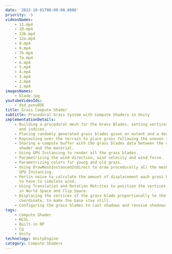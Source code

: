 ```yaml
---
date: '2022-10-01T00:00:00.0000'
priority: -5
videosNames:
    - 11.mp4
    - 10.mp4
    - 12b.mp4
    - 12a.mp4
    - 9.mp4
    - 8.mp4
    - 7b.mp4
    - 7a.mp4
    - 6.mp4
    - 5.mp4
    - 4.mp4
    - 3.mp4
    - 2.mp4
    - 1.mp4
imagesNames:
    - blade.jpg
youtubeVideoIds:
    - dsd_pxnuODE
title: Grass Compute Shader
subtitle: Procedural Grass System with Compute Shaders in Unity
implementationDetails:
    - Building a procedural mesh for the Grass Blades, setting vertices, normals
      and indices.
    - Placing randomly generated grass blades given an extent and a density.
    - Raycasting over the terrain to place grass following the uneven surface.
    - Sharing a compute buffer with the grass blades data between the compute
      shader and the material.
    - Using GPU Instancing to render all the grass blades.
    - Parametrizing the wind direction, wind velocity and wind force.
    - Parametrizing colors for young and old grass.
    - Using DrawMeshInstancedIndirect to draw procedurally all the meshes using
      GPU Instancing.
    - Perlin noise to calculate the amount of displacement each grass blade needs
      to have to simulate wind.
    - Using Translation and Rotation Matrices to position the vertices of the mesh
      in World Space and Clip Space.
    - Displacing the vertices of the grass blade proportionally to the UV Y
      coordinate, to make the base stay still.
    - Configuring the grass blades to cast shadows and receive shadows.
tags:
    - Compute Shader
    - HLSL
    - Built-in RP
    - Cg
    - Unity
technology: UnityEngine
category: Compute Shaders
---
```

